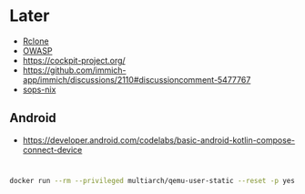 # Later
- [Rclone](https://rclone.org/)
- [OWASP](https://owasp.org/)
- https://cockpit-project.org/
- https://github.com/immich-app/immich/discussions/2110#discussioncomment-5477767
- [sops-nix](https://github.com/Mic92/sops-nix)

## Android
- https://developer.android.com/codelabs/basic-android-kotlin-compose-connect-device


# 
```bash
docker run --rm --privileged multiarch/qemu-user-static --reset -p yes
```
